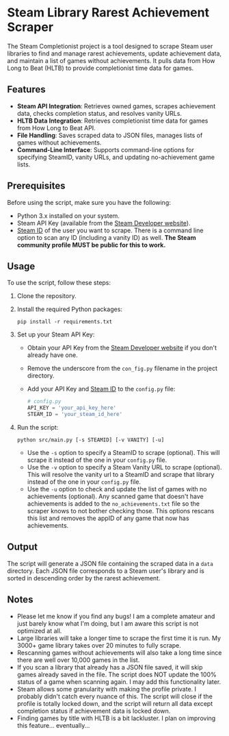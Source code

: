 # Steam Library Rarest Achievement Scraper

The Steam Completionist project is a tool designed to scrape Steam user libraries to find and manage rarest achievements, update achievement data, and maintain a list of games without achievements. It pulls data from How Long to Beat (HLTB) to provide completionist time data for games.

## Features

- **Steam API Integration**: Retrieves owned games, scrapes achievement data, checks completion status, and resolves vanity URLs.
- **HLTB Data Integration**: Retrieves completionist time data for games from How Long to Beat API.
- **File Handling**: Saves scraped data to JSON files, manages lists of games without achievements.
- **Command-Line Interface**: Supports command-line options for specifying SteamID, vanity URLs, and updating no-achievement game lists.

## Prerequisites

Before using the script, make sure you have the following:

- Python 3.x installed on your system.
- Steam API Key (available from the [Steam Developer website](https://steamcommunity.com/dev/apikey)).
- [Steam ID](https://help.steampowered.com/en/faqs/view/2816-BE67-5B69-0FEC) of the user you want to scrape. There is a command line option to scan any ID (including a vanity ID) as well. **The Steam community profile MUST be public for this to work.**

## Usage

To use the script, follow these steps:

1. Clone the repository.

2. Install the required Python packages:

   ```shell
   pip install -r requirements.txt
   ```

3. Set up your Steam API Key:

   - Obtain your API Key from the [Steam Developer website](https://steamcommunity.com/dev/apikey) if you don't already have one.
   - Remove the underscore from the `con_fig.py` filename in the project directory.
   - Add your API Key and [Steam ID](https://help.steampowered.com/en/faqs/view/2816-BE67-5B69-0FEC) to the `config.py` file:

     ```python
     # config.py
     API_KEY = 'your_api_key_here'
     STEAM_ID = 'your_steam_id_here'
     ```

4. Run the script:

   ```shell
   python src/main.py [-s STEAMID] [-v VANITY] [-u]
   ```

   - Use the `-s` option to specify a SteamID to scrape (optional). This will scrape it instead of the one in your `config.py` file.
   - Use the `-v` option to specify a Steam Vanity URL to scrape (optional). This will resolve the vanity url to a SteamID and scrape that library instead of the one in your `config.py` file.
   - Use the `-u` option to check and update the list of games with no achievements (optional). Any scanned game that doesn't have achievements is added to the `no_achievements.txt` file so the scraper knows to not bother checking those. This options rescans this list and removes the appID of any game that now has achievements. 

## Output

The script will generate a JSON file containing the scraped data in a `data` directory. Each JSON file corresponds to a Steam user's library and is sorted in descending order by the rarest achievement.

## Notes

* Please let me know if you find any bugs! I am a complete amateur and just barely know what I'm doing, but I am aware this script is not optimized at all.
* Large libraries will take a longer time to scrape the first time it is run. My 3000+ game library takes over 20 minutes to fully scrape.
* Rescanning games without achievements will also take a long time since there are well over 10,000 games in the list.
* If you scan a library that already has a JSON file saved, it will skip games already saved in the file. The script does NOT update the 100% status of a game when scanning again. I may add this functionality later.
* Steam allows some granularity with making the profile private. I probably didn't catch every nuance of this. The script will close if the profile is totally locked down, and the script will return all data except completion status if achievement data is locked down.
* Finding games by title with HLTB is a bit lackluster. I plan on improving this feature... eventually...